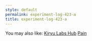 ```yaml
---
style: default
permalink: experiment-log-423-a
title: experiment-log-423-a
---
```

You may also like:
[Kiryu Labs Hub](http://scp-wiki.net/kiryu-labs-hub)
[Pain](http://scp-wiki.net/the-rotting-man-of-stalingrad)